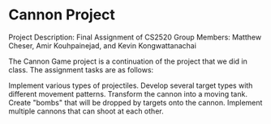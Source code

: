 # Cannon Project

Project Description:
Final Assignment of CS2520 Group Members: Matthew Cheser, Amir Kouhpainejad, and Kevin Kongwattanachai



The Cannon Game project is a continuation of the project that we did in class. The assignment tasks are as follows:

Implement various types of projectiles.
Develop several target types with different movement patterns.
Transform the cannon into a moving tank.
Create "bombs" that will be dropped by targets onto the cannon.
Implement multiple cannons that can shoot at each other.
